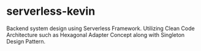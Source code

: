 # serverless-kevin

Backend system design using Serverless Framework. Utilizing Clean Code Architecture such as Hexagonal Adapter Concept along with Singleton Design Pattern.
